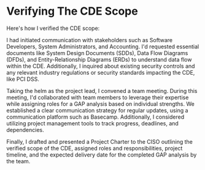 <h1>Verifying The CDE Scope</a> <a </a></h1>
Here's how I verified the CDE scope:

I had initiated communication with stakeholders such as Software Developers, System Administrators, and Accounting. I'd requested essential documents like System Design Documents (SDDs), Data Flow Diagrams (DFDs), and Entity-Relationship Diagrams (ERDs) to understand data flow within the CDE. Additionally, I inquired about existing security controls and any relevant industry regulations or security standards impacting the CDE, like PCI DSS.

Taking the helm as the project lead, I convened a team meeting. During this meeting, I'd collaborated with team members to leverage their expertise while assigning roles for a GAP analysis based on individual strengths. We established a clear communication strategy for regular updates, using a communication platform such as Basecamp. Additionally, I considered utilizing project management tools to track progress, deadlines, and dependencies.

Finally, I drafted and presented a Project Charter to the CISO outlining the verified scope of the CDE, assigned roles and responsibilities, project timeline, and the expected delivery date for the completed GAP analysis by the team.
